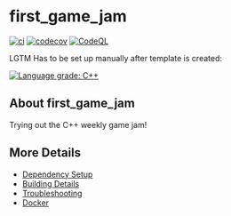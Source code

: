 # first_game_jam

[![ci](https://github.com/Bearodactyl/first_game_jam/actions/workflows/ci.yml/badge.svg)](https://github.com/Bearodactyl/first_game_jam/actions/workflows/ci.yml)
[![codecov](https://codecov.io/gh/Bearodactyl/first_game_jam/branch/main/graph/badge.svg)](https://codecov.io/gh/Bearodactyl/first_game_jam)
[![CodeQL](https://github.com/Bearodactyl/first_game_jam/actions/workflows/codeql-analysis.yml/badge.svg)](https://github.com/Bearodactyl/first_game_jam/actions/workflows/codeql-analysis.yml)

LGTM Has to be set up manually after template is created:

[![Language grade: C++](https://img.shields.io/lgtm/grade/cpp/github/Bearodactyl/first_game_jam)](https://lgtm.com/projects/g/Bearodactyl/first_game_jam/context:cpp)

## About first_game_jam
Trying out the C++ weekly game jam!


## More Details

 * [Dependency Setup](README_dependencies.md)
 * [Building Details](README_building.md)
 * [Troubleshooting](README_troubleshooting.md)
 * [Docker](README_docker.md)
